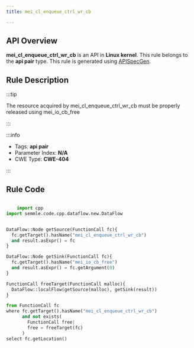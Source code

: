 ```yaml
---
title: mei_cl_enqueue_ctrl_wr_cb

---
```



## API Overview
**mei_cl_enqueue_ctrl_wr_cb** is an API in **Linux kernel**. This rule belongs to the **api pair** type. This rule is generated using [APISpecGen](../../tools/APISpecGen).
## Rule Description

:::tip

The resource acquired by mei_cl_enqueue_ctrl_wr_cb must be properly released using mei_io_cb_free

:::

:::info

- Tags: **api pair**
- Parameter Index: **N/A**
- CWE Type: **CWE-404**

:::

## Rule Code
```python

    import cpp
import semmle.code.cpp.dataflow.new.DataFlow


DataFlow::Node getSource(FunctionCall fc){
  fc.getTarget().hasName("mei_cl_enqueue_ctrl_wr_cb")
  and result.asExpr() = fc
}

DataFlow::Node getSink(FunctionCall fc){
  fc.getTarget().hasName("mei_io_cb_free")
  and result.asExpr() = fc.getArgument(0)
}

FunctionCall freeTarget(FunctionCall malloc){
  DataFlow::localFlow(getSource(malloc), getSink(result))
}

from FunctionCall fc
where fc.getTarget().hasName("mei_cl_enqueue_ctrl_wr_cb")
      and not exists(
        FunctionCall free| 
        free = freeTarget(fc)
      )
select fc.getLocation()

    
```